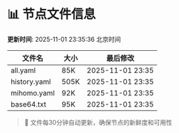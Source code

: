 # 📊 节点文件信息

**更新时间**: 2025-11-01 23:35:36 北京时间

| 文件名 | 大小 | 最后修改 |
|--------|------|----------|
| all.yaml | 85K | 2025-11-01 23:35 |
| history.yaml | 505K | 2025-11-01 23:35 |
| mihomo.yaml | 92K | 2025-11-01 23:35 |
| base64.txt | 95K | 2025-11-01 23:35 |

> 🔄 文件每30分钟自动更新，确保节点的新鲜度和可用性
